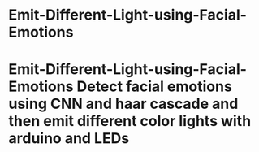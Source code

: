 # Emit-Different-Light-using-Facial-Emotions
# Emit-Different-Light-using-Facial-Emotions Detect facial emotions using CNN and haar cascade and then emit different color lights with arduino and LEDs
